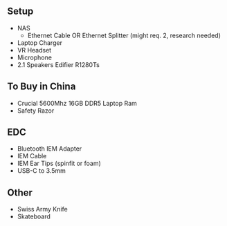 ## Setup
- NAS
	- Ethernet Cable
	  OR
	  Ethernet Splitter (might req. 2, research needed)
- Laptop Charger
- VR Headset
- Microphone
- 2.1 Speakers
  Edifier R1280Ts
## To Buy in China
- Crucial 5600Mhz 16GB DDR5 Laptop Ram
- Safety Razor
## EDC
- Bluetooth IEM Adapter
- IEM Cable
- IEM Ear Tips (spinfit or foam)
- USB-C to 3.5mm
## Other
- Swiss Army Knife
- Skateboard
